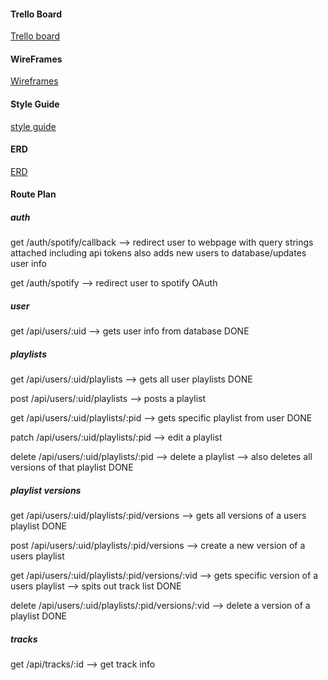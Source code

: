 #### Trello Board

[Trello board](https://trello.com/b/Hxn9cz4r/q3-spotify)

#### WireFrames

[Wireframes](https://www.lucidchart.com/documents/edit/c8b77119-9795-4ad6-8da5-13fe8cc622c5/0?shared=true&)

#### Style Guide

[style guide](styleGuideSpotifyRew.jpg)

#### ERD

[ERD](https://www.lucidchart.com/documents/edit/040a2f7a-7baf-421a-84f4-c07f5d26a816/0)

#### Route Plan
##### auth
get /auth/spotify/callback --> redirect user to webpage with query strings attached including api tokens also adds new users to database/updates user info

get /auth/spotify --> redirect user to spotify OAuth

##### user
get /api/users/:uid --> gets user info from database DONE

##### playlists
get /api/users/:uid/playlists --> gets all user playlists DONE

post /api/users/:uid/playlists --> posts a playlist

get /api/users/:uid/playlists/:pid --> gets specific playlist from user DONE

patch /api/users/:uid/playlists/:pid --> edit a playlist

delete /api/users/:uid/playlists/:pid --> delete a playlist --> also deletes all versions of that playlist DONE

##### playlist versions
get /api/users/:uid/playlists/:pid/versions --> gets all versions of a users playlist DONE

post /api/users/:uid/playlists/:pid/versions --> create a new version of a users playlist

get /api/users/:uid/playlists/:pid/versions/:vid --> gets specific version of a users playlist --> spits out track list DONE

delete /api/users/:uid/playlists/:pid/versions/:vid --> delete a version of a playlist DONE

##### tracks
get /api/tracks/:id --> get track info
